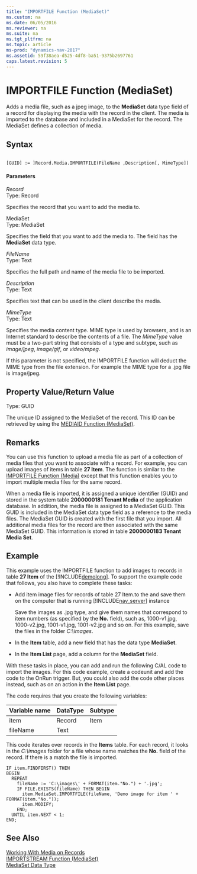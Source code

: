 ```yaml
---
title: "IMPORTFILE Function (MediaSet)"
ms.custom: na
ms.date: 06/05/2016
ms.reviewer: na
ms.suite: na
ms.tgt_pltfrm: na
ms.topic: article
ms-prod: "dynamics-nav-2017"
ms.assetid: 59f38aea-d525-4df8-ba51-9375b2697761
caps.latest.revision: 5
---
```

# IMPORTFILE Function (MediaSet)
Adds a media file, such as a jpeg image, to the **MediaSet** data type field of a record for displaying the media with the record in the client. The media is imported to the database and included in a MediaSet for the record. The MediaSet defines a collection of media.  

## Syntax  

```  

[GUID] := ]Record.Media.IMPORTFILE(FileName ,Description[, MimeType])  
```  

#### Parameters  
 *Record*  
 Type: Record  

 Specifies the record that you want to add the media to.  

 MediaSet  
 Type: MediaSet  

 Specifies the field that you want to add the media to. The field has the **MediaSet** data type.  

 *FileName*  
 Type: Text  

 Specifies the full path and name of the media file to be imported.  

 *Description*  
 Type: Text  

 Specifies text that can be used in the client describe the media.  

 *MimeType*  
 Type: Text  

 Specifies the media content type. MIME type is used by browsers, and is an Internet standard to describe the contents of a file. The *MimeType* value must be a two-part string that consists of a type and subtype, such as *image/jpeg*, *image/gif*, or *video/mpeg*.  

 If this parameter is not specified, the IMPORTFILE function will deduct the MIME type from the file extension. For example the MIME type for a .jpg file is image/jpeg.  

## Property Value/Return Value  
 Type: GUID  

 The unique ID assigned to the MediaSet of the record. This ID can be retrieved by using the [MEDIAID Function \(MediaSet\)](MEDIAID-Function--MediaSet-.md).  

## Remarks  
 You can use this function to upload a media file as part of a collection of media files that you want to associate with a record. For example, you can upload images of items in table **27 Item**. The function is similar to the [IMPORTFILE Function \(Media\)](IMPORTFILE-Function--Media-.md) except that this function enables you to import multiple media files for the same record.  

 When a media file is imported, it is assigned a unique identifier \(GUID\) and stored in the system table **2000000181 Tenant Media** of the application database. In addition, the media file is assigned to a MediaSet GUID. This GUID is included in the MediaSet data type field as a reference to the media files. The MediaSet GUID is created with the first file that you import. All additional media files for the record are then associated with the same MediaSet GUID. This information is stored in table **2000000183 Tenant Media Set**.  

## Example  
 This example uses the IMPORTFILE function to add images to records in table **27 Item** of the [!INCLUDE[demolong](includes/demolong_md.md)]. To support the example code that follows, you also have to complete these tasks:  

-   Add item image files for records of table 27 Item.to the and save them on the computer that is running [!INCLUDE[nav_server](includes/nav_server_md.md)] instance  

     Save the images as .jpg type, and give them names that correspond to item numbers \(as specified by the **No.** field\), such as, 1000-v1.jpg, 1000-v2.jpg, 1001-v1.jpg, 1001-v2.jpg and so on. For this example, save the files in the folder *C:\\images*.  

-   In the **Item** table, add a new field that has the data type **MediaSet**.  

-   In the **Item List** page, add a column for the **MediaSet** field.  

 With these tasks in place, you can add and run the following C/AL code to import the images. For this code example, create a codeunit and add the code to the OnRun trigger. But, you could also add the code other places instead, such as on an action in the **Item List** page.  

 The code requires that you create the following variables:  

|Variable name|DataType|Subtype|  
|-------------------|--------------|-------------|  
|item|Record|Item|  
|fileName|Text||  

 This code iterates over records in the **Items** table. For each record, it looks in the *C:\\images* folder for a file whose name matches the **No.** field of the record. If there is a match the file is imported.  

```  
IF item.FINDFIRST() THEN  
BEGIN  
  REPEAT  
    fileName := 'C:\images\' + FORMAT(item."No.") + '.jpg';  
    IF FILE.EXISTS(fileName) THEN BEGIN  
      item.MediaSet.IMPORTFILE(fileName, 'Demo image for item ' + FORMAT(item."No."));  
      item.MODIFY;  
    END;  
  UNTIL item.NEXT < 1;  
END;  

```  

## See Also  
 [Working With Media on Records](Working-With-Media-on-Records.md)  
 [IMPORTSTREAM Function \(MediaSet\)](IMPORTSTREAM-Function--MediaSet-.md)   
 [MediaSet Data Type](MediaSet-Data-Type.md)
